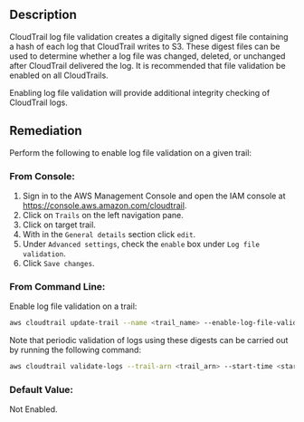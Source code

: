 ## Description

CloudTrail log file validation creates a digitally signed digest file containing a hash of each log that CloudTrail writes to S3. These digest files can be used to determine whether a log file was changed, deleted, or unchanged after CloudTrail delivered the log. It is recommended that file validation be enabled on all CloudTrails.

Enabling log file validation will provide additional integrity checking of CloudTrail logs.

## Remediation

Perform the following to enable log file validation on a given trail:

### From Console:

1. Sign in to the AWS Management Console and open the IAM console at https://console.aws.amazon.com/cloudtrail.
2. Click on `Trails` on the left navigation pane.
3. Click on target trail.
4. With in the `General details` section click `edit`.
5. Under `Advanced settings`, check the `enable` box under `Log file validation`.
6. Click `Save changes`.

### From Command Line:

Enable log file validation on a trail:

```bash
aws cloudtrail update-trail --name <trail_name> --enable-log-file-validation
```

Note that periodic validation of logs using these digests can be carried out by running the following command:

```bash
aws cloudtrail validate-logs --trail-arn <trail_arn> --start-time <start_time> --end-time <end_time>
```

### Default Value:

Not Enabled.